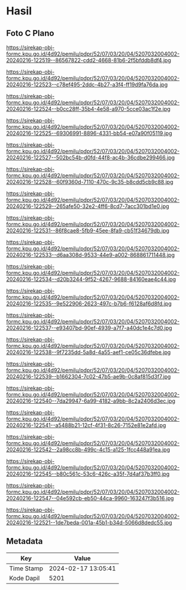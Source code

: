 # Hasil

## Foto C Plano

https://sirekap-obj-formc.kpu.go.id/4d92/pemilu/pdpr/52/07/03/20/04/5207032004002-20240216-122519--86567822-cdd2-4668-81b6-2f5bfddb8df4.jpg

https://sirekap-obj-formc.kpu.go.id/4d92/pemilu/pdpr/52/07/03/20/04/5207032004002-20240216-122523--c78ef495-2ddc-4b27-a3f4-ff19d9fa76da.jpg

https://sirekap-obj-formc.kpu.go.id/4d92/pemilu/pdpr/52/07/03/20/04/5207032004002-20240216-122524--b0cc28ff-35b4-4e58-a970-5cce03ac1f2e.jpg

https://sirekap-obj-formc.kpu.go.id/4d92/pemilu/pdpr/52/07/03/20/04/5207032004002-20240216-122525--69306991-8896-4331-bb54-e07a90f05119.jpg

https://sirekap-obj-formc.kpu.go.id/4d92/pemilu/pdpr/52/07/03/20/04/5207032004002-20240216-122527--502bc54b-d0fd-44f8-ac4b-36cdbe299466.jpg

https://sirekap-obj-formc.kpu.go.id/4d92/pemilu/pdpr/52/07/03/20/04/5207032004002-20240216-122528--60f9360d-7110-470c-9c35-b8cdd5cb9c88.jpg

https://sirekap-obj-formc.kpu.go.id/4d92/pemilu/pdpr/52/07/03/20/04/5207032004002-20240216-122529--265afe50-32e2-4ff6-8cd7-7acc301bd1e0.jpg

https://sirekap-obj-formc.kpu.go.id/4d92/pemilu/pdpr/52/07/03/20/04/5207032004002-20240216-122531--86f8cae8-5fb9-45ee-8fa9-cb51f34679db.jpg

https://sirekap-obj-formc.kpu.go.id/4d92/pemilu/pdpr/52/07/03/20/04/5207032004002-20240216-122533--d6aa308d-9533-44e9-a002-868861711448.jpg

https://sirekap-obj-formc.kpu.go.id/4d92/pemilu/pdpr/52/07/03/20/04/5207032004002-20240216-122534--d20b3244-9f52-4267-9688-84160eae4c44.jpg

https://sirekap-obj-formc.kpu.go.id/4d92/pemilu/pdpr/52/07/03/20/04/5207032004002-20240216-122535--9e522906-2623-497c-b7b6-f6128af6d8fd.jpg

https://sirekap-obj-formc.kpu.go.id/4d92/pemilu/pdpr/52/07/03/20/04/5207032004002-20240216-122537--e93407bd-90ef-4939-a7f7-a40dc1e4c7d0.jpg

https://sirekap-obj-formc.kpu.go.id/4d92/pemilu/pdpr/52/07/03/20/04/5207032004002-20240216-122538--9f7235dd-5a8d-4a55-aef1-ce05c36dfebe.jpg

https://sirekap-obj-formc.kpu.go.id/4d92/pemilu/pdpr/52/07/03/20/04/5207032004002-20240216-122539--b1662304-7c02-47b5-ae9b-0c8af815d3f7.jpg

https://sirekap-obj-formc.kpu.go.id/4d92/pemilu/pdpr/52/07/03/20/04/5207032004002-20240216-122540--7da29947-6a99-4182-a9bb-8c2a2406d3ec.jpg

https://sirekap-obj-formc.kpu.go.id/4d92/pemilu/pdpr/52/07/03/20/04/5207032004002-20240216-122541--a5488b21-12cf-4f31-8c26-7152e81e2afd.jpg

https://sirekap-obj-formc.kpu.go.id/4d92/pemilu/pdpr/52/07/03/20/04/5207032004002-20240216-122542--2a98cc8b-499c-4c15-a125-1fcc448a91ea.jpg

https://sirekap-obj-formc.kpu.go.id/4d92/pemilu/pdpr/52/07/03/20/04/5207032004002-20240216-122545--b80c561c-53c6-426c-a35f-7d4af37b3ff0.jpg

https://sirekap-obj-formc.kpu.go.id/4d92/pemilu/pdpr/52/07/03/20/04/5207032004002-20240216-122547--04e592cb-eb50-44ca-9960-163247f3b516.jpg

https://sirekap-obj-formc.kpu.go.id/4d92/pemilu/pdpr/52/07/03/20/04/5207032004002-20240216-122521--1de7beda-001a-45b1-b34d-5066d8dedc55.jpg


## Metadata

| Key        | Value               |
| ---------- | ------------------- |
| Time Stamp | 2024-02-17 13:05:41 |
| Kode Dapil | 5201                |



